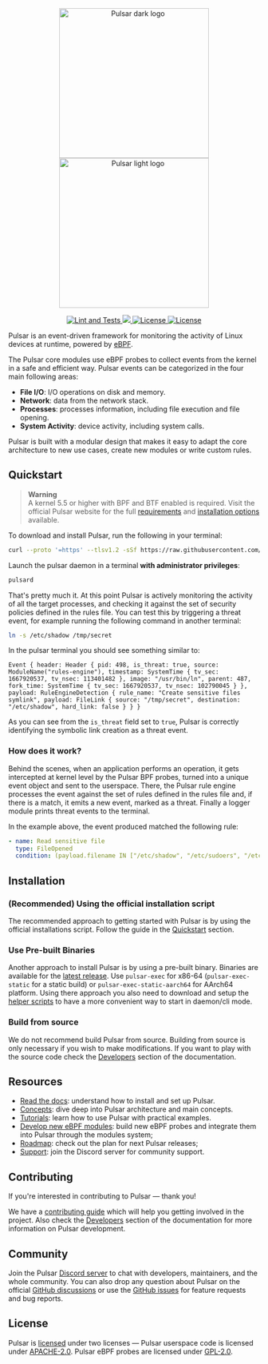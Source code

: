 <div align="center">
  <img width="300" src="res/pulsar-logo-black.png#gh-light-mode-only" alt="Pulsar dark logo">
  <img width="300" src="res/pulsar-logo-white.png#gh-dark-mode-only" alt="Pulsar light logo">

  <p>
    <a href="https://github.com/Exein-io/pulsar/actions/workflows/test.yml">
      <img src="https://github.com/Exein-io/pulsar/actions/workflows/test.yml/badge.svg?branch=main" alt="Lint and Tests">
    </a>
    <a href="https://discord.gg/ZrySDqhBtZ"><img src="https://img.shields.io/discord/986983233256321075?color=%2331c753&logo=discord">
    <a href="https://opensource.org/licenses/Apache-2.0">
      <img src="https://img.shields.io/badge/License-Apache_2.0-blue.svg" alt="License">
      <img src="https://img.shields.io/badge/License-GPL--2.0-blue.svg" alt="License">
    </a>
  </p>
</div>

Pulsar is an event-driven framework for monitoring the activity of Linux devices at runtime, powered by [eBPF](https://ebpf.io/). 

The Pulsar core modules use eBPF probes to collect events from the kernel in a safe and efficient way. Pulsar events can be categorized in the four main following areas:

- **File I/O**: I/O operations on disk and memory.
- **Network**: data from the network stack.
- **Processes**: processes information, including file execution and file opening.
- **System Activity**: device activity, including system calls.

Pulsar is built with a modular design that makes it easy to adapt the core architecture to new use cases, create new modules or write custom rules.

## Quickstart

> **Warning**  
> A kernel 5.5 or higher with BPF and BTF enabled is required. Visit the official Pulsar website for the full [requirements](https://pulsar.sh/docs/requirements) and [installation options](https://pulsar.sh/docs/installation) available.

To download and install Pulsar, run the following in your terminal:

```sh
curl --proto '=https' --tlsv1.2 -sSf https://raw.githubusercontent.com/Exein-io/pulsar/main/pulsar-install.sh | sh
```

Launch the pulsar daemon in a terminal **with administrator privileges**:

```sh
pulsard
```

That's pretty much it. At this point Pulsar is actively monitoring the activity of all the target processes, and checking it against the set of security policies defined in the rules file. You can test this by triggering a threat event, for example running the following command in another terminal:

```sh
ln -s /etc/shadow /tmp/secret
```

In the pulsar terminal you should see something similar to:

```console
Event { header: Header { pid: 498, is_threat: true, source: ModuleName("rules-engine"), timestamp: SystemTime { tv_sec: 1667920537, tv_nsec: 113401482 }, image: "/usr/bin/ln", parent: 487, fork_time: SystemTime { tv_sec: 1667920537, tv_nsec: 102790045 } }, payload: RuleEngineDetection { rule_name: "Create sensitive files symlink", payload: FileLink { source: "/tmp/secret", destination: "/etc/shadow", hard_link: false } } }
```

As you can see from the `is_threat` field set to `true`, Pulsar is correctly identifying the symbolic link creation as a threat event.

### How does it work?

Behind the scenes, when an application performs an operation, it gets intercepted at kernel level by the Pulsar BPF probes, turned into a unique event object and sent to the userspace. There, the Pulsar rule engine processes the event against the set of rules defined in the rules file and, if there is a match, it emits a new event, marked as a threat. Finally a logger module prints threat events to the terminal.

In the example above, the event produced matched the following rule:

```yaml
- name: Read sensitive file
  type: FileOpened
  condition: (payload.filename IN ["/etc/shadow", "/etc/sudoers", "/etc/pam.conf", "/etc/security/pwquality.conf"] OR payload.filename STARTS_WITH "/etc/sudoers.d/" OR payload.filename STARTS_WITH "/etc/pam.d/") AND (payload.flags CONTAINS "O_RDONLY" OR payload.flags CONTAINS "O_RDWR")
```

## Installation

### (Recommended) Using the official installation script

The recommended approach to getting started with Pulsar is by using the official installations script. Follow the guide in the [Quickstart](#quickstart) section.

### Use Pre-built Binaries

Another approach to install Pulsar is by using a pre-built binary. Binaries are available for the [latest release](https://github.com/Exein-io/pulsar/releases/latest). Use `pulsar-exec` for x86-64 (`pulsar-exec-static` for a static build) or `pulsar-exec-static-aarch64` for AArch64 platform. Using there approach you also need to download and setup the [helper scripts](./scripts) to have a more convenient way to start in daemon/cli mode.

### Build from source

We do not recommend build Pulsar from source. Building from source is only necessary if you wish to make modifications. If you want to play with the source code check the [Developers](https://pulsar.sh/docs/category/developers) section of the documentation.

## Resources

- [Read the docs](https://pulsar.sh/docs): understand how to install and set up Pulsar.
- [Concepts](https://pulsar.sh/docs/category/concepts): dive deep into Pulsar architecture and main concepts.
- [Tutorials](https://pulsar.sh/docs/category/tutorials): learn how to use Pulsar with practical examples.
- [Develop new eBPF modules](https://pulsar.sh/docs/developers/tutorials/create-ebpf-probe-module): build new eBPF probes and integrate them into Pulsar through the modules system;
- [Roadmap](https://github.com/orgs/Exein-io/projects/14): check out the plan for next Pulsar releases;
- [Support](https://discord.gg/MQgaTPef7a): join the Discord server for community support.

## Contributing

If you're interested in contributing to Pulsar — thank you!

We have a [contributing guide](CONTRIBUTING.md) which will help you getting involved in the project. Also check the [Developers](https://pulsar.sh/docs/category/developers) section of the documentation for more information on Pulsar development.

## Community

Join the Pulsar [Discord server](https://discord.gg/MQgaTPef7a) to chat with developers, maintainers, and the whole community. You can also drop any question about Pulsar on the official [GitHub discussions](https://github.com/Exein-io/pulsar/discussions) or use the [GitHub issues](https://github.com/Exein-io/pulsar/issues) for feature requests and bug reports.

## License

Pulsar is [licensed](./LICENSE) under two licenses — Pulsar userspace code is licensed under [APACHE-2.0](./LICENSES/LICENSE-APACHE-2.0). Pulsar eBPF probes are licensed under [GPL-2.0](./LICENSES/LICENSE-GPL-2.0).

